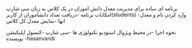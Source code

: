 برنامه ای ساده برای مدیریت معدل دانش اموزان در یک کلاس به زبان سی شارپ
امکانات برنامه
-دریافت تعداد دانشاموزان از کاربر(students)
-وارد کردن نام و معدل انها
-نمایش معدل کل کلاس

نحوه اجرا
-در محیط ویژوال استودیو
تکنولوژی ها
-سی شارپ 
-کنسول اپلیکیشن
نویسنده
-hasanvandi

